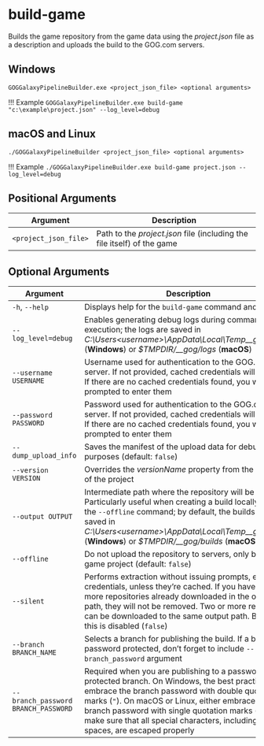 # build-game

Builds the game repository from the game data using the *project.json* file as a description and uploads the build to the GOG.com servers.

## Windows

```
GOGGalaxyPipelineBuilder.exe <project_json_file> <optional arguments>
```

!!! Example
    ```
    GOGGalaxyPipelineBuilder.exe build-game "c:\example\project.json" --log_level=debug
    ```

## macOS and Linux

```
./GOGGalaxyPipelineBuilder <project_json_file> <optional arguments>
```

!!! Example
    ```
    ./GOGGalaxyPipelineBuilder.exe build-game project.json --log_level=debug
    ```

## Positional Arguments

| Argument              | Description                                                  |
| --------------------- | ------------------------------------------------------------ |
| `<project_json_file>` | Path to the *project.json* file (including the file itself) of the game |

## Optional Arguments

| Argument                            | Description                                                  |
| ----------------------------------- | ------------------------------------------------------------ |
| `-h`, `--help`                      | Displays help for the `build-game` command and exits         |
| `--log_level=debug`                 | Enables generating debug logs during command execution; the logs are saved in *C:\Users\<username>\AppData\Local\Temp\__gog\logs* (**Windows**) or *$TMPDIR/__gog/logs* (**macOS**) |
| `--username USERNAME`               | Username used for authentication to the GOG.com server. If not provided, cached credentials will be used. If there are no cached credentials found, you will be prompted to enter them |
| `--password PASSWORD`               | Password used for authentication to the GOG.com server. If not provided, cached credentials will be used. If there are no cached credentials found, you will be prompted to enter them |
| `--dump_upload_info`                | Saves the manifest of the upload data for debug purposes (default: `false`) |
| `--version VERSION`                 | Overrides the *versionName* property from the .json file of the project |
| `--output OUTPUT`                   | Intermediate path where the repository will be built into. Particularly useful when creating a build locally, using the `--offline` command; by default, the builds are saved in *C:\Users\<username>\AppData\Local\Temp\__gog\builds* (**Windows**) or *$TMPDIR/__gog/builds* (**macOS**) |
| `--offline`                         | Do not upload the repository to servers, only build the game project (default: `false`) |
| `--silent`                          | Performs extraction without issuing prompts, except for credentials, unless they’re cached. If you have one or more repositories already downloaded in the output path, they will not be removed. Two or more repositories can be downloaded to the same output path. By default, this is disabled (`false`) |
| `--branch BRANCH_NAME`              | Selects a branch for publishing the build. If a branch is password protected, don’t forget to include `--branch_password` argument |
| `--branch_password BRANCH_PASSWORD` | Required when you are publishing to a password protected branch. On Windows, the best practice is to embrace the branch password with double quotation marks (`"`). On macOS or Linux, either embrace the branch password with single quotation marks (`'`), or make sure that all special characters, including white-spaces, are escaped properly |
